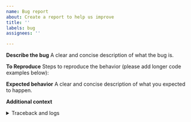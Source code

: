 ```yaml
---
name: Bug report
about: Create a report to help us improve
title: ''
labels: bug
assignees: ''

---
```


**Describe the bug**
A clear and concise description of what the bug is.

**To Reproduce**
Steps to reproduce the behavior (please add longer code examples below):


**Expected behavior**
A clear and concise description of what you expected to happen.


**Additional context**
  
<!-- Add any other context about the problem here. -->
  
<details><summary>Traceback and logs</summary>
<!-- have to be followed by an empty line! -->
  
<!-- More details such as a minimal script to demonstrate the bug, relevant logs and any tracebacks go here. -->
  
<!-- Code examples can be included: -->
```python
def func():
    return 'hello, world!'
```
</details>

